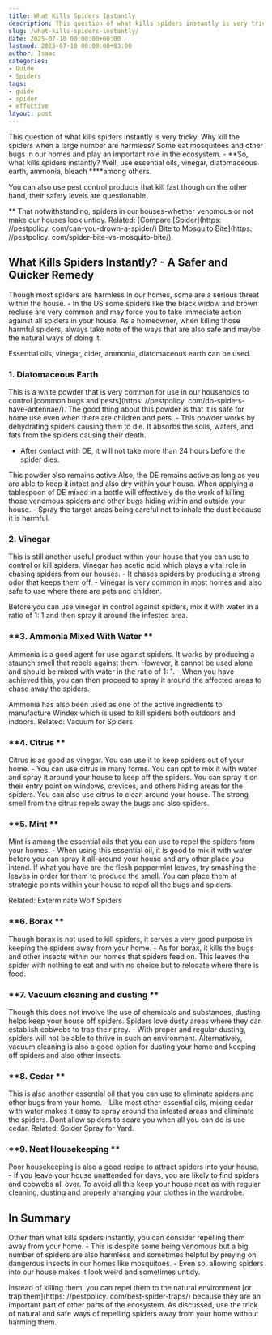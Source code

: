 ```yaml
---
title: What Kills Spiders Instantly
description: This question of what kills spiders instantly is very tricky. Why kill the spiders when a large number are harmless? Some eat mosquitoes and other bugs in our...
slug: /what-kills-spiders-instantly/
date: 2025-07-10 00:00:00+00:00
lastmod: 2025-07-10 00:00:00+03:00
author: Isaac
categories:
- Guide
- Spiders
tags:
- guide
- spider
- effective
layout: post
---
```


This question of what kills spiders instantly is very tricky. Why kill the spiders when a large number are harmless? Some eat mosquitoes and other bugs in our homes and play an important role in the ecosystem. - **So, what kills spiders instantly? Well, use essential oils, vinegar, diatomaceous earth, ammonia, bleach ****among others.

You can also use pest control products that kill fast though on the other hand, their safety levels are questionable.

** That notwithstanding, spiders in our houses-whether venomous or not make our houses look untidy. Related: [Compare [Spider](https: //pestpolicy. com/can-you-drown-a-spider/) Bite to Mosquito Bite](https: //pestpolicy. com/spider-bite-vs-mosquito-bite/).

##  What Kills Spiders Instantly? - A Safer and Quicker Remedy

Though most spiders are harmless in our homes, some are a serious threat within the house. - In the US some spiders like the black widow and brown recluse are very common and may force you to take immediate action against all spiders in your house. As a homeowner, when killing those harmful spiders, always take note of the ways that are also safe and maybe the natural ways of doing it.

Essential oils, vinegar, cider, ammonia, diatomaceous earth can be used.

###  **1. Diatomaceous Earth**

This is a white powder that is very common for use in our households to control [common bugs and pests](https: //pestpolicy. com/do-spiders-have-antennae/). The good thing about this powder is that it is safe for home use even when there are children and pets. - This powder works by dehydrating spiders causing them to die. It absorbs the soils, waters, and fats from the spiders causing their death.

- After contact with DE, it will not take more than 24 hours before the spider dies.

This powder also remains active Also, the DE remains active as long as you are able to keep it intact and also dry within your house. When applying a tablespoon of DE mixed in a bottle will effectively do the work of killing those venomous spiders and other bugs hiding within and outside your house. - Spray the target areas being careful not to inhale the dust because it is harmful.

###  **2. Vinegar**

This is still another useful product within your house that you can use to control or kill spiders. Vinegar has acetic acid which plays a vital role in chasing spiders from our houses. - It chases spiders by producing a strong odor that keeps them off. - Vinegar is very common in most homes and also safe to use where there are pets and children.

Before you can use vinegar in control against spiders, mix it with water in a ratio of 1: 1 and then spray it around the infested area.

###  **3. Ammonia Mixed With Water **

Ammonia is a good agent for use against spiders. It works by producing a staunch smell that rebels against them. However, it cannot be used alone and should be mixed with water in the ratio of 1: 1. - When you have achieved this, you can then proceed to spray it around the affected areas to chase away the spiders.

Ammonia has also been used as one of the active ingredients to manufacture Windex which is used to kill spiders both outdoors and indoors. Related: Vacuum for Spiders

###  **4. Citrus **

Citrus is as good as vinegar. You can use it to keep spiders out of your home. - You can use citrus in many forms. You can opt to mix it with water and spray it around your house to keep off the spiders. You can spray it on their entry point on windows, crevices, and others hiding areas for the spiders. You can also use citrus to clean around your house. The strong smell from the citrus repels away the bugs and also spiders.

###  **5. Mint **

Mint is among the essential oils that you can use to repel the spiders from your homes. - When using this essential oil, it is good to mix it with water before you can spray it all-around your house and any other place you intend. If what you have are the flesh peppermint leaves, try smashing the leaves in order for them to produce the smell. You can place them at strategic points within your house to repel all the bugs and spiders.

Related: Exterminate Wolf Spiders

###  **6. Borax **

Though borax is not used to kill spiders, it serves a very good purpose in keeping the spiders away from your home. - As for borax, it kills the bugs and other insects within our homes that spiders feed on. This leaves the spider with nothing to eat and with no choice but to relocate where there is food.

###  **7. Vacuum cleaning and dusting **

Though this does not involve the use of chemicals and substances, dusting helps keep your house off spiders. Spiders love dusty areas where they can establish cobwebs to trap their prey. - With proper and regular dusting, spiders will not be able to thrive in such an environment. Alternatively, vacuum cleaning is also a good option for dusting your home and keeping off spiders and also other insects.

###  **8. Cedar **

This is also another essential oil that you can use to eliminate spiders and other bugs from your home. - Like most other essential oils, mixing cedar with water makes it easy to spray around the infested areas and eliminate the spiders. Dont allow spiders to scare you when all you can do is use cedar. Related: Spider Spray for Yard.

###  **9. Neat Housekeeping **

Poor housekeeping is also a good recipe to attract spiders into your house. - If you leave your house unattended for days, you are likely to find spiders and cobwebs all over. To avoid all this keep your house neat as with regular cleaning, dusting and properly arranging your clothes in the wardrobe.

##  In Summary

Other than what kills spiders instantly, you can consider repelling them away from your home. - This is despite some being venomous but a big number of spiders are also harmless and sometimes helpful by preying on dangerous insects in our homes like mosquitoes. - Even so, allowing spiders into our house makes it look weird and sometimes untidy.

Instead of killing them, you can repel them to the natural environment [or trap them](https: //pestpolicy. com/best-spider-traps/) because they are an important part of other parts of the ecosystem. As discussed, use the trick of natural and safe ways of repelling spiders away from your home without harming them.
